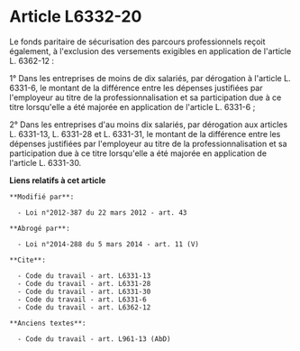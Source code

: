 # Article L6332-20

Le fonds paritaire de sécurisation des parcours professionnels reçoit également, à l'exclusion des versements exigibles en
application de l'article L. 6362-12 : 

1° Dans les entreprises de moins de dix salariés, par dérogation à l'article L. 6331-6, le montant de la différence entre les
dépenses justifiées par l'employeur au titre de la professionnalisation et sa participation due à ce titre lorsqu'elle a été
majorée en application de l'article L. 6331-6 ; 

2° Dans les entreprises    d'au moins dix salariés, par dérogation aux articles L. 6331-13, L. 6331-28 et L. 6331-31, le
montant de la différence entre les dépenses justifiées par l'employeur au titre de la professionnalisation et sa
participation due à ce titre lorsqu'elle a été majorée en application de l'article L. 6331-30.

**Liens relatifs à cet article**

	**Modifié par**:

	  - Loi n°2012-387 du 22 mars 2012 - art. 43

	**Abrogé par**:

	  - Loi n°2014-288 du 5 mars 2014 - art. 11 (V)

	**Cite**:

	  - Code du travail - art. L6331-13
	  - Code du travail - art. L6331-28
	  - Code du travail - art. L6331-30
	  - Code du travail - art. L6331-6
	  - Code du travail - art. L6362-12

	**Anciens textes**:

	  - Code du travail - art. L961-13 (AbD)
